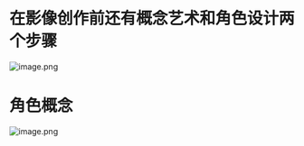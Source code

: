 # 在影像创作前还有概念艺术和角色设计两个步骤

![image.png](https://cdn.jsdelivr.net/gh/ymingZ/note-gen-image-sync@main/2025-06/7ec421a7-5976-4abb-aacc-df8483bc5e9e.png)

# 角色概念

![image.png](https://cdn.jsdelivr.net/gh/ymingZ/note-gen-image-sync@main/2025-06/13aac97c-8c43-4ae8-9eec-7b78e1ab9e30.png)

